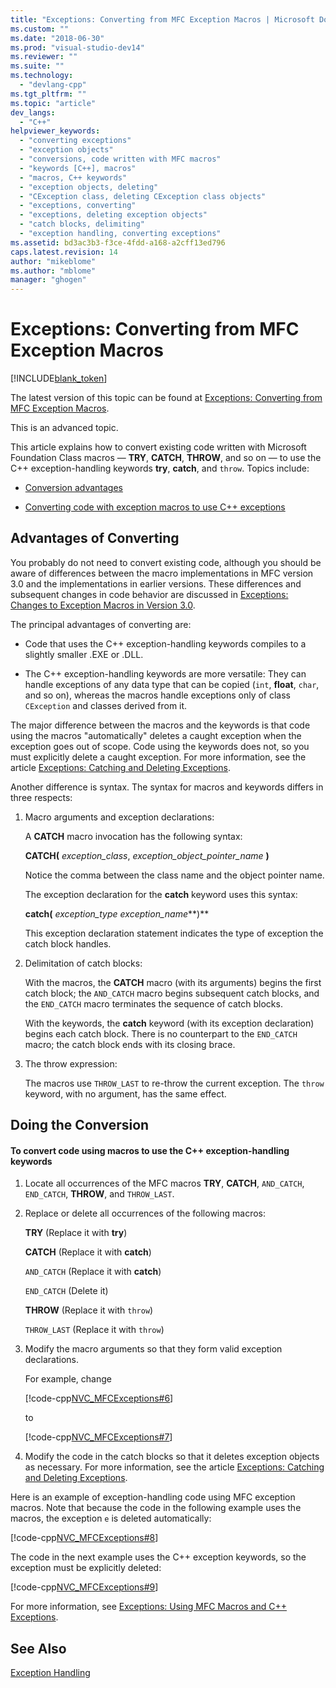 ```yaml
---
title: "Exceptions: Converting from MFC Exception Macros | Microsoft Docs"
ms.custom: ""
ms.date: "2018-06-30"
ms.prod: "visual-studio-dev14"
ms.reviewer: ""
ms.suite: ""
ms.technology: 
  - "devlang-cpp"
ms.tgt_pltfrm: ""
ms.topic: "article"
dev_langs: 
  - "C++"
helpviewer_keywords: 
  - "converting exceptions"
  - "exception objects"
  - "conversions, code written with MFC macros"
  - "keywords [C++], macros"
  - "macros, C++ keywords"
  - "exception objects, deleting"
  - "CException class, deleting CException class objects"
  - "exceptions, converting"
  - "exceptions, deleting exception objects"
  - "catch blocks, delimiting"
  - "exception handling, converting exceptions"
ms.assetid: bd3ac3b3-f3ce-4fdd-a168-a2cff13ed796
caps.latest.revision: 14
author: "mikeblome"
ms.author: "mblome"
manager: "ghogen"
---
```

# Exceptions: Converting from MFC Exception Macros
[!INCLUDE[blank_token](../includes/blank-token.md)]

The latest version of this topic can be found at [Exceptions: Converting from MFC Exception Macros](https://docs.microsoft.com/cpp/mfc/exceptions-converting-from-mfc-exception-macros).  
  
  
This is an advanced topic.  
  
 This article explains how to convert existing code written with Microsoft Foundation Class macros — **TRY**, **CATCH**, **THROW**, and so on — to use the C++ exception-handling keywords **try**, **catch**, and `throw`. Topics include:  
  
-   [Conversion advantages](#_core_advantages_of_converting)  
  
-   [Converting code with exception macros to use C++ exceptions](#_core_doing_the_conversion)  
  
##  <a name="_core_advantages_of_converting"></a> Advantages of Converting  
 You probably do not need to convert existing code, although you should be aware of differences between the macro implementations in MFC version 3.0 and the implementations in earlier versions. These differences and subsequent changes in code behavior are discussed in [Exceptions: Changes to Exception Macros in Version 3.0](../mfc/exceptions-changes-to-exception-macros-in-version-3-0.md).  
  
 The principal advantages of converting are:  
  
-   Code that uses the C++ exception-handling keywords compiles to a slightly smaller .EXE or .DLL.  
  
-   The C++ exception-handling keywords are more versatile: They can handle exceptions of any data type that can be copied (`int`, **float**, `char`, and so on), whereas the macros handle exceptions only of class `CException` and classes derived from it.  
  
 The major difference between the macros and the keywords is that code using the macros "automatically" deletes a caught exception when the exception goes out of scope. Code using the keywords does not, so you must explicitly delete a caught exception. For more information, see the article [Exceptions: Catching and Deleting Exceptions](../mfc/exceptions-catching-and-deleting-exceptions.md).  
  
 Another difference is syntax. The syntax for macros and keywords differs in three respects:  
  
1.  Macro arguments and exception declarations:  
  
     A **CATCH** macro invocation has the following syntax:  
  
     **CATCH(** *exception_class*, *exception_object_pointer_name* **)**  
  
     Notice the comma between the class name and the object pointer name.  
  
     The exception declaration for the **catch** keyword uses this syntax:  
  
     **catch(** *exception_type* *exception_name***)**  
  
     This exception declaration statement indicates the type of exception the catch block handles.  
  
2.  Delimitation of catch blocks:  
  
     With the macros, the **CATCH** macro (with its arguments) begins the first catch block; the `AND_CATCH` macro begins subsequent catch blocks, and the `END_CATCH` macro terminates the sequence of catch blocks.  
  
     With the keywords, the **catch** keyword (with its exception declaration) begins each catch block. There is no counterpart to the `END_CATCH` macro; the catch block ends with its closing brace.  
  
3.  The throw expression:  
  
     The macros use `THROW_LAST` to re-throw the current exception. The `throw` keyword, with no argument, has the same effect.  
  
##  <a name="_core_doing_the_conversion"></a> Doing the Conversion  
  
#### To convert code using macros to use the C++ exception-handling keywords  
  
1.  Locate all occurrences of the MFC macros **TRY**, **CATCH**, `AND_CATCH`, `END_CATCH`, **THROW**, and `THROW_LAST`.  
  
2.  Replace or delete all occurrences of the following macros:  
  
     **TRY** (Replace it with **try**)  
  
     **CATCH** (Replace it with **catch**)  
  
     `AND_CATCH` (Replace it with **catch**)  
  
     `END_CATCH` (Delete it)  
  
     **THROW** (Replace it with `throw`)  
  
     `THROW_LAST` (Replace it with `throw`)  
  
3.  Modify the macro arguments so that they form valid exception declarations.  
  
     For example, change  
  
     [!code-cpp[NVC_MFCExceptions#6](../snippets/cpp/VS_Snippets_Cpp/NVC_MFCExceptions/Cpp/MFCExceptions.cpp#6)]  
  
     to  
  
     [!code-cpp[NVC_MFCExceptions#7](../snippets/cpp/VS_Snippets_Cpp/NVC_MFCExceptions/Cpp/MFCExceptions.cpp#7)]  
  
4.  Modify the code in the catch blocks so that it deletes exception objects as necessary. For more information, see the article [Exceptions: Catching and Deleting Exceptions](../mfc/exceptions-catching-and-deleting-exceptions.md).  
  
 Here is an example of exception-handling code using MFC exception macros. Note that because the code in the following example uses the macros, the exception `e` is deleted automatically:  
  
 [!code-cpp[NVC_MFCExceptions#8](../snippets/cpp/VS_Snippets_Cpp/NVC_MFCExceptions/Cpp/MFCExceptions.cpp#8)]  
  
 The code in the next example uses the C++ exception keywords, so the exception must be explicitly deleted:  
  
 [!code-cpp[NVC_MFCExceptions#9](../snippets/cpp/VS_Snippets_Cpp/NVC_MFCExceptions/Cpp/MFCExceptions.cpp#9)]  
  
 For more information, see [Exceptions: Using MFC Macros and C++ Exceptions](../mfc/exceptions-using-mfc-macros-and-cpp-exceptions.md).  
  
## See Also  
 [Exception Handling](../mfc/exception-handling-in-mfc.md)





